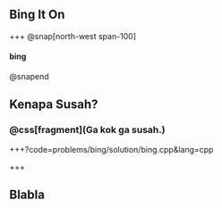 ## Bing It On

+++
@snap[north-west span-100]
#### bing
@snapend

## Kenapa Susah?
### @css[fragment](Ga kok ga susah.)

+++?code=problems/bing/solution/bing.cpp&lang=cpp

+++

## Blabla

